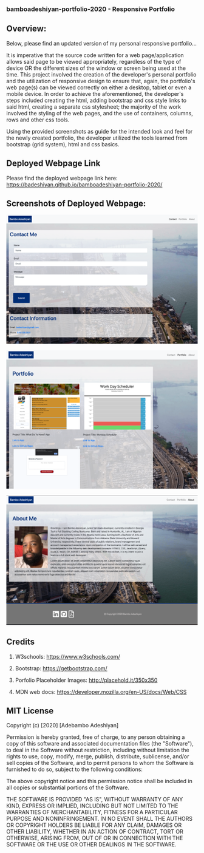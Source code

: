 ### bamboadeshiyan-portfolio-2020 - Responsive Portfolio

## Overview:

Below, please find an updated version of my personal responsive portfolio...

It is imperative that the source code written for a web page/application allows said page to be viewed appropriately, regardless of the type of device OR the different sizes of the window or screen being used at the time. This project involved the creation of the developer's personal portfolio and the utilization of responsive design to ensure that, again, the portfolio's web page(s) can be viewed correctly on either a desktop, tablet or even a mobile device. In order to achieve the aforementioned, the developer's steps included creating the html, adding bootstrap and css style links to said html, creating a separate css stylesheet; the majority of the work involved the styling of the web pages, and the use of containers, columns, rows and other css tools.

Using the provided screenshots as guide for the intended look and feel for the newly created portfolio, the developer utilized the tools learned from bootstrap (grid system), html and css basics.

## Deployed Webpage Link

Please find the deployed webpage link here:
https://badeshiyan.github.io/bamboadeshiyan-portfolio-2020/

## Screenshots of Deployed Webpage:

![Bambo Adeshiyan](assets/images/screenshotcontact.png)

![Bambo Adeshiyan](assets/images/screenshotportfolio.png)

![Bambo Adeshiyan](assets/images/screenshotaboutme.png)

## Credits

1. W3schools: https://www.w3schools.com/

2. Bootstrap: https://getbootstrap.com/

3. Porfolio Placeholder Images: http://placehold.it/350x350

4. MDN web docs: https://developer.mozilla.org/en-US/docs/Web/CSS

## MIT License

Copyright (c) [2020] [Adebambo Adeshiyan]

Permission is hereby granted, free of charge, to any person obtaining a copy
of this software and associated documentation files (the "Software"), to deal
in the Software without restriction, including without limitation the rights
to use, copy, modify, merge, publish, distribute, sublicense, and/or sell
copies of the Software, and to permit persons to whom the Software is
furnished to do so, subject to the following conditions:

The above copyright notice and this permission notice shall be included in all
copies or substantial portions of the Software.

THE SOFTWARE IS PROVIDED "AS IS", WITHOUT WARRANTY OF ANY KIND, EXPRESS OR
IMPLIED, INCLUDING BUT NOT LIMITED TO THE WARRANTIES OF MERCHANTABILITY,
FITNESS FOR A PARTICULAR PURPOSE AND NONINFRINGEMENT. IN NO EVENT SHALL THE
AUTHORS OR COPYRIGHT HOLDERS BE LIABLE FOR ANY CLAIM, DAMAGES OR OTHER
LIABILITY, WHETHER IN AN ACTION OF CONTRACT, TORT OR OTHERWISE, ARISING FROM,
OUT OF OR IN CONNECTION WITH THE SOFTWARE OR THE USE OR OTHER DEALINGS IN THE
SOFTWARE.

```

```
